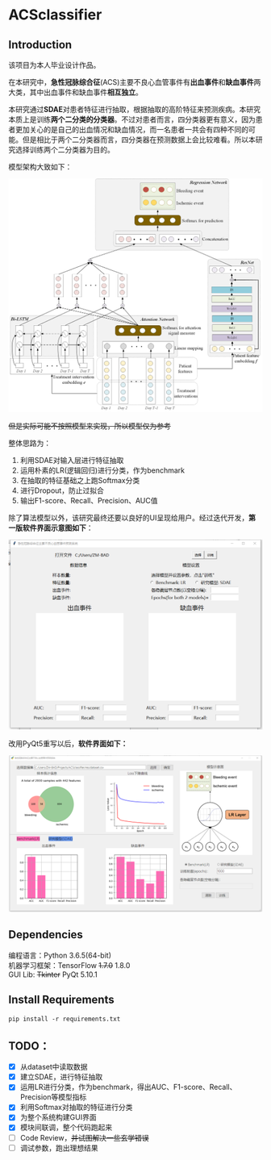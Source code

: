 # ACSclassifier

## Introduction
该项目为本人毕业设计作品。

在本研究中，**急性冠脉综合征**(ACS)主要不良心血管事件有**出血事件**和**缺血事件**两大类，其中出血事件和缺血事件**相互独立**。

本研究通过**SDAE**对患者特征进行抽取，根据抽取的高阶特征来预测疾病。本研究本质上是训练**两个二分类的分类器**。不过对患者而言，四分类器更有意义，因为患者更加关心的是自己的出血情况和缺血情况，而一名患者一共会有四种不同的可能。但是相比于两个二分类器而言，四分类器在预测数据上会比较难看。所以本研究选择训练两个二分类器为目的。

模型架构大致如下：

![](https://raw.githubusercontent.com/ZM-BAD/ACSclassifier/master/res/docs/new_model.png)


~~但是实际可能不按照模型来实现，所以模型仅为参考~~ 

整体思路为：  
1. 利用SDAE对输入层进行特征抽取
2. 运用朴素的LR(逻辑回归)进行分类，作为benchmark
3. 在抽取的特征基础之上跑Softmax分类
4. 进行Dropout，防止过拟合
5. 输出F1-score、Recall、Precision、AUC值


除了算法模型以外，该研究最终还要以良好的UI呈现给用户。经过迭代开发，**第一版软件界面示意图如下**：

![](https://raw.githubusercontent.com/ZM-BAD/ACSclassifier/master/res/docs/panel.png)

改用PyQt5重写以后，**软件界面如下：**

![](https://raw.githubusercontent.com/ZM-BAD/ACSclassifier/master/res/docs/new_panel.png)



## Dependencies

编程语言：Python 3.6.5(64-bit)  
机器学习框架：TensorFlow ~~1.7.0~~ 1.8.0  
GUI Lib: ~~Tkinter~~ PyQt 5.10.1



## Install Requirements

```
pip install -r requirements.txt
```



## TODO：

- [x] 从dataset中读取数据
- [x] 建立SDAE，进行特征抽取
- [x] 运用LR进行分类，作为benchmark，得出AUC、F1-score、Recall、Precision等模型指标
- [x] 利用Softmax对抽取的特征进行分类
- [x] 为整个系统构建GUI界面
- [x] 模块间联调，整个代码跑起来
- [ ] Code Review，~~并试图解决一些玄学错误~~
- [ ] 调试参数，跑出理想结果

